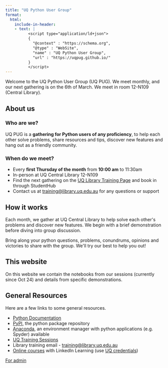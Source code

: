 ```yaml
---
title: "UQ Python User Group"
format:
  html:
    include-in-header:
    - text: |
          <script type="application/ld+json">
          {
            "@context" : "https://schema.org",
            "@type" : "WebSite",
            "name" : "UQ Python User Group",
            "url" : "https://uqpug.github.io/"
          }
          </script>
---
```


Welcome to the UQ Python User Group (UQ PUG). We meet monthly, and our next gathering is on the 6th of March. We meet in room 12-N109 (Central Library).

## About us

### Who are we?

UQ PUG is a **gathering for Python users of any proficiency**, to help each other solve problems, share resources and tips, discover new features and hang out as a friendly community.

### When do we meet?

- Every **first Thursday of the month** from **10:00 am** to 11:30am
- In-person at UQ Central Library 12-N109
- Find the next gathering on the [UQ Library Training Page](https://web.library.uq.edu.au/library-services/training#keyword=Python%20User%20Group;campus=;weekstart=) and book in through StudentHub
- Contact us at [training@library.uq.edu.au](mailto:training@library.uq.edu.au) for any questions or support

## How it works

Each month, we gather at UQ Central Library to help solve each other's problems and discover new features. We begin with a brief demonstration before diving into group discussion.

Bring along your python questions, problems, conundrums, opinions and victories to share with the group. We'll try our best to help you out!

## This website

On this website we contain the notebooks from our sessions (currently since Oct 24) and details from specific demonstrations.

## General Resources

Here are a few links to some general resources.

- [Python Documentation](https://docs.python.org/3/)
- [PyPI](https://pypi.org/), the python package repository
- [Anaconda](https://www.anaconda.com/), an environment manager with python applications (e.g. Spyder) available
- [UQ Training Sessions](https://web.library.uq.edu.au/library-services/training)
- Library training email - [training@library.uq.edu.au](mailto:training@library.uq.edu.au)
- [Online courses](https://au.linkedin.com/learning/) with LinkedIn Learning (use [UQ credentials](https://web.library.uq.edu.au/library-services/training/linkedin-learning-online-courses))


[For admin](googlec027a6a2057eb177.html)